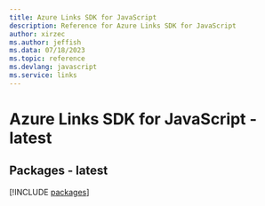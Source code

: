 ```yaml
---
title: Azure Links SDK for JavaScript
description: Reference for Azure Links SDK for JavaScript
author: xirzec
ms.author: jeffish
ms.data: 07/18/2023
ms.topic: reference
ms.devlang: javascript
ms.service: links
---
```

# Azure Links SDK for JavaScript - latest
## Packages - latest
[!INCLUDE [packages](links-index.md)]